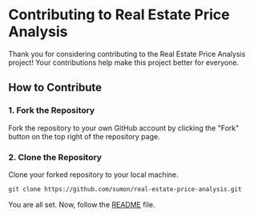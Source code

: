 # Contributing to Real Estate Price Analysis

Thank you for considering contributing to the Real Estate Price Analysis project! Your contributions help make this project better for everyone.

## How to Contribute

### 1. Fork the Repository

Fork the repository to your own GitHub account by clicking the "Fork" button on the top right of the repository page.

### 2. Clone the Repository

Clone your forked repository to your local machine.

```sh
git clone https://github.com/sumon/real-estate-price-analysis.git
```

You are all set. Now, follow the [README](README.md) file.
